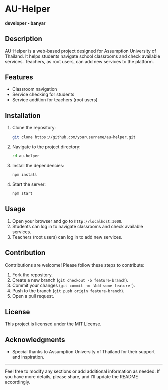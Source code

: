# AU-Helper
#### developer - banyar
## Description
AU-Helper is a web-based project designed for Assumption University of Thailand. It helps students navigate school classrooms and check available services. Teachers, as root users, can add new services to the platform.

## Features
- Classroom navigation
- Service checking for students
- Service addition for teachers (root users)

## Installation
1. Clone the repository:
    ```bash
    git clone https://github.com/yourusername/au-helper.git
    ```
2. Navigate to the project directory:
    ```bash
    cd au-helper
    ```
3. Install the dependencies:
    ```bash
    npm install
    ```
4. Start the server:
    ```bash
    npm start
    ```

## Usage
1. Open your browser and go to `http://localhost:3000`.
2. Students can log in to navigate classrooms and check available services.
3. Teachers (root users) can log in to add new services.

## Contribution
Contributions are welcome! Please follow these steps to contribute:
1. Fork the repository.
2. Create a new branch (`git checkout -b feature-branch`).
3. Commit your changes (`git commit -m 'Add some feature'`).
4. Push to the branch (`git push origin feature-branch`).
5. Open a pull request.

## License
This project is licensed under the MIT License.

## Acknowledgments
- Special thanks to Assumption University of Thailand for their support and inspiration.

---

Feel free to modify any sections or add additional information as needed. If you have more details, please share, and I'll update the README accordingly.
